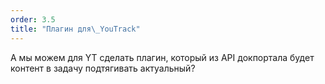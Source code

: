 ```yaml
---
order: 3.5
title: "Плагин для\_YouTrack"
---
```


А мы можем для YT сделать плагин, который из API докпортала будет контент в задачу подтягивать актуальный?